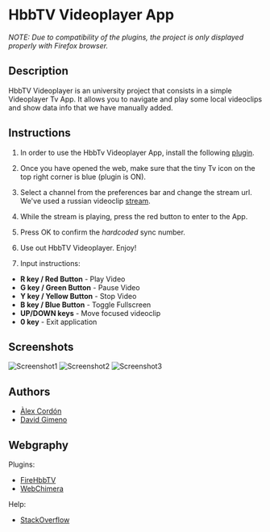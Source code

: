 # HbbTV Videoplayer App
*NOTE: Due to compatibility of the plugins, the project is only displayed properly with Firefox browser.*

## Description
HbbTV Videoplayer is an university project that consists in a simple Videoplayer Tv App. It allows you to navigate and play some local videoclips and show data info that we have manually added.

## Instructions
1. In order to use the HbbTv Videoplayer App, install the following [plugin](https://addons.mozilla.org/ca/firefox/addon/firehbbtv/).

2. Once you have opened the web, make sure that the tiny Tv icon on the top right corner is blue (plugin is ON).

3. Select a channel from the preferences bar and change the stream url. We've used a russian videoclip [stream](http://80.250.191.10:1935/live/hlsstream343/playlist.m3u8).

4. While the stream is playing, press the red button to enter to the App.

5. Press OK to confirm the *hardcoded* sync number.

6. Use out HbbTV Videoplayer. Enjoy!

7. Input instructions: 
  * **R key / Red Button** - Play Video
  * **G key / Green Button** - Pause Video
  * **Y key / Yellow Button** - Stop Video
  * **B key / Blue Button** - Toggle Fullscreen
  * **UP/DOWN keys** - Move focused videoclip
  * **0 key** - Exit application
  
## Screenshots
![Screenshot1](http://i.imgur.com/AFru7vV.jpg)
![Screenshot2](http://i.imgur.com/usbFacT.jpg)
![Screenshot3](http://i.imgur.com/jgLIP5w.jpg)

## Authors
* [Àlex Cordón](mailto:alexcordonvila@gmail.com)
* [David Gimeno](http://www.davidgimeno.cat)

## Webgraphy
Plugins:
* [FireHbbTV](https://addons.mozilla.org/ca/firefox/addon/firehbbtv/)
* [WebChimera](http://www.webchimera.org/download)

Help:
* [StackOverflow](http://stackoverflow.com/)
